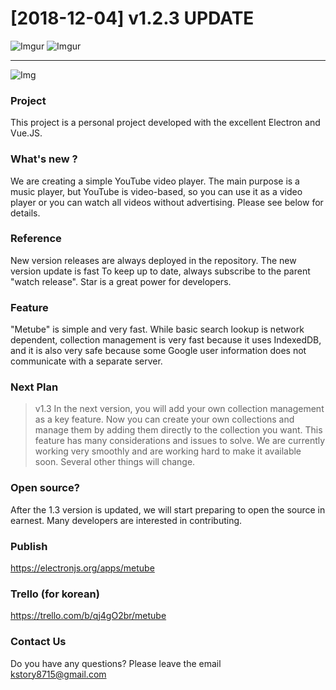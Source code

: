 # [2018-12-04] v1.2.3 UPDATE

![Imgur](https://i.imgur.com/kielrFC.png)
![Imgur](https://i.imgur.com/9kTa1mq.png)

***

![Img](https://cdn-images-1.medium.com/max/500/1*4JNvT8VJrbLKzwmfvkFFAQ.png)

### Project
This project is a personal project developed with the excellent Electron and Vue.JS.

### What's new ?
We are creating a simple  YouTube video player. The main purpose is a music player, but YouTube is video-based, so you can use it as a video player or you can watch all videos without advertising. Please see below for details.

### Reference
New version releases are always deployed in the repository. The new version update is fast
To keep up to date, always subscribe to the parent "watch release".
Star is a great power for developers.

### Feature
"Metube" is simple and very fast. While basic search lookup is network dependent, collection management is very fast because it uses IndexedDB, and it is also very safe because some Google user information does not communicate with a separate server.

### Next Plan
> v1.3
In the next version, you will add your own collection management as a key feature. Now you can create your own collections and manage them by adding them directly to the collection you want. This feature has many considerations and issues to solve. We are currently working very smoothly and are working hard to make it available soon. Several other things will change.

### Open source?
After the 1.3 version is updated, we will start preparing to open the source in earnest. Many developers are interested in contributing.

### Publish
https://electronjs.org/apps/metube

### Trello (for korean)
<https://trello.com/b/qj4gO2br/metube>

### Contact Us
Do you have any questions?
Please leave the email <br>
<kstory8715@gmail.com>
